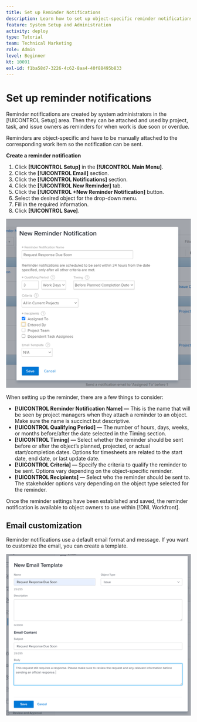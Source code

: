 ```yaml
---
title: Set up Reminder Notifications
description: Learn how to set up object-specific reminder notifications to let users know when work is due soon or overdue.
feature: System Setup and Administration
activity: deploy
type: Tutorial
team: Technical Marketing
role: Admin
level: Beginner
kt: 10091
exl-id: f1ba58d7-3226-4c62-8aa4-40f88495b833
---
```

<!---
this has the same content as the system administrator notification setup and mangement section of the email and inapp notificiations learning path
--->

# Set up reminder notifications

Reminder notifications are created by system administrators in the [!UICONTROL Setup] area. Then they can be attached and used by project, task, and issue owners as reminders for when work is due soon or overdue. 

Reminders are object-specific and have to be manually attached to the corresponding work item so the notification can be sent.

**Create a reminder notification**

1. Click **[!UICONTROL Setup]** in the **[!UICONTROL Main Menu]**.
1. Click the **[!UICONTROL Email]** section.
1. Click the **[!UICONTROL Notifications]** section.
1. Click the **[!UICONTROL New Reminder]** tab. 
1. Click the **[!UICONTROL +New Reminder Notification]** button.
1. Select the desired object for the drop-down menu.
1. Fill in the required information.
1. Click **[!UICONTROL Save]**.

![[!UICONTROL New Reminder Notification] window](assets/admin-fund-reminder-notification-1.png)

When setting up the reminder, there are a few things to consider:

* **[!UICONTROL Reminder Notification Name] —** This is the name that will be seen by project managers when they attach a reminder to an object. Make sure the name is succinct but descriptive.
* **[!UICONTROL Qualifying Period] —** The number of hours, days, weeks, or months before/after the date selected in the Timing section.
* **[!UICONTROL Timing] —** Select whether the reminder should be sent before or after the object’s planned, projected, or actual start/completion dates. Options for timesheets are related to the start date, end date, or last update date.
* **[!UICONTROL Criteria] —** Specify the criteria to qualify the reminder to be sent. Options vary depending on the object-specific reminder. 
* **[!UICONTROL Recipients] —** Select who the reminder should be sent to. The stakeholder options vary depending on the object type selected for the reminder.
 
Once the reminder settings have been established and saved, the reminder notification is available to object owners to use within [!DNL Workfront].

## Email customization

Reminder notifications use a default email format and message. If you want to customize the email, you can create a template.

<!---
paragraph above needs a hyperlink to an article
--->

![New Email Template window](assets/admin-fund-email-customization.png)

<!---
learn more URLs
--->
